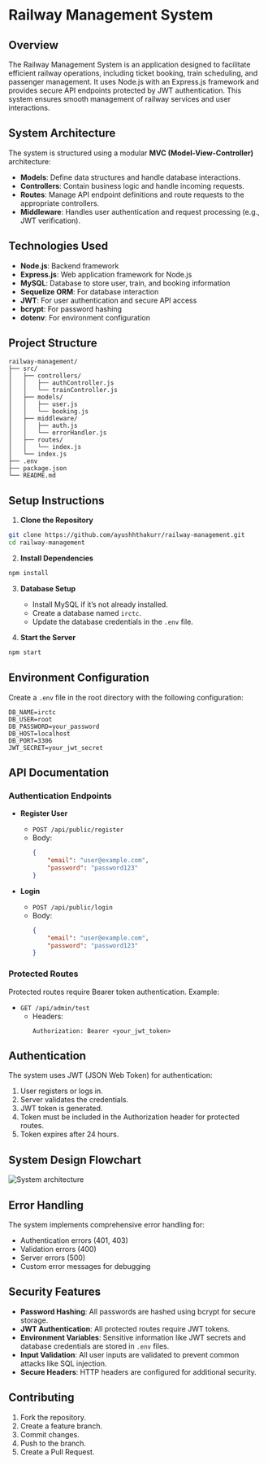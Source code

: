 # Railway Management System

## Overview
The Railway Management System is an application designed to facilitate efficient railway operations, including ticket booking, train scheduling, and passenger management. It uses Node.js with an Express.js framework and provides secure API endpoints protected by JWT authentication. This system ensures smooth management of railway services and user interactions.

## System Architecture
The system is structured using a modular **MVC (Model-View-Controller)** architecture:
- **Models**: Define data structures and handle database interactions.
- **Controllers**: Contain business logic and handle incoming requests.
- **Routes**: Manage API endpoint definitions and route requests to the appropriate controllers.
- **Middleware**: Handles user authentication and request processing (e.g., JWT verification).

## Technologies Used
- **Node.js**: Backend framework
- **Express.js**: Web application framework for Node.js
- **MySQL**: Database to store user, train, and booking information
- **Sequelize ORM**: For database interaction
- **JWT**: For user authentication and secure API access
- **bcrypt**: For password hashing
- **dotenv**: For environment configuration

## Project Structure
```plaintext
railway-management/
├── src/
│   ├── controllers/
│   │   ├── authController.js
│   │   └── trainController.js
│   ├── models/
│   │   ├── user.js
│   │   └── booking.js
│   ├── middleware/
│   │   ├── auth.js
│   │   └── errorHandler.js
│   ├── routes/
│   │   └── index.js
│   └── index.js
├── .env
├── package.json
└── README.md
```

## Setup Instructions

1. **Clone the Repository**
```bash
git clone https://github.com/ayushhthakurr/railway-management.git
cd railway-management
```

2. **Install Dependencies**
```bash
npm install
```

3. **Database Setup**
   - Install MySQL if it’s not already installed.
   - Create a database named `irctc`.
   - Update the database credentials in the `.env` file.

4. **Start the Server**
```bash
npm start
```

## Environment Configuration
Create a `.env` file in the root directory with the following configuration:
```plaintext
DB_NAME=irctc
DB_USER=root
DB_PASSWORD=your_password
DB_HOST=localhost
DB_PORT=3306
JWT_SECRET=your_jwt_secret
```

## API Documentation

### Authentication Endpoints
- **Register User**
  - `POST /api/public/register`
  - Body: 
    ```json
    {
        "email": "user@example.com",
        "password": "password123"
    }
    ```

- **Login**
  - `POST /api/public/login`
  - Body: 
    ```json
    {
        "email": "user@example.com",
        "password": "password123"
    }
    ```

### Protected Routes
Protected routes require Bearer token authentication. Example:
- `GET /api/admin/test`
  - Headers: 
    ```plaintext
    Authorization: Bearer <your_jwt_token>
    ```

## Authentication
The system uses JWT (JSON Web Token) for authentication:
1. User registers or logs in.
2. Server validates the credentials.
3. JWT token is generated.
4. Token must be included in the Authorization header for protected routes.
5. Token expires after 24 hours.

## System Design Flowchart
![System architecture](https://github.com/user-attachments/assets/9038d9ab-087e-49a5-80a1-41287769e33f)



## Error Handling
The system implements comprehensive error handling for:
- Authentication errors (401, 403)
- Validation errors (400)
- Server errors (500)
- Custom error messages for debugging

## Security Features
- **Password Hashing**: All passwords are hashed using bcrypt for secure storage.
- **JWT Authentication**: All protected routes require JWT tokens.
- **Environment Variables**: Sensitive information like JWT secrets and database credentials are stored in `.env` files.
- **Input Validation**: All user inputs are validated to prevent common attacks like SQL injection.
- **Secure Headers**: HTTP headers are configured for additional security.

## Contributing
1. Fork the repository.
2. Create a feature branch.
3. Commit changes.
4. Push to the branch.
5. Create a Pull Request.
